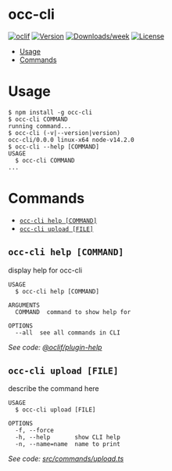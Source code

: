 occ-cli
=======



[![oclif](https://img.shields.io/badge/cli-oclif-brightgreen.svg)](https://oclif.io)
[![Version](https://img.shields.io/npm/v/occ-cli.svg)](https://npmjs.org/package/occ-cli)
[![Downloads/week](https://img.shields.io/npm/dw/occ-cli.svg)](https://npmjs.org/package/occ-cli)
[![License](https://img.shields.io/npm/l/occ-cli.svg)](https://github.com/mpiatkowski-msi/occ-cli/blob/master/package.json)

<!-- toc -->
* [Usage](#usage)
* [Commands](#commands)
<!-- tocstop -->
# Usage
<!-- usage -->
```sh-session
$ npm install -g occ-cli
$ occ-cli COMMAND
running command...
$ occ-cli (-v|--version|version)
occ-cli/0.0.0 linux-x64 node-v14.2.0
$ occ-cli --help [COMMAND]
USAGE
  $ occ-cli COMMAND
...
```
<!-- usagestop -->
# Commands
<!-- commands -->
* [`occ-cli help [COMMAND]`](#occ-cli-help-command)
* [`occ-cli upload [FILE]`](#occ-cli-upload-file)

## `occ-cli help [COMMAND]`

display help for occ-cli

```
USAGE
  $ occ-cli help [COMMAND]

ARGUMENTS
  COMMAND  command to show help for

OPTIONS
  --all  see all commands in CLI
```

_See code: [@oclif/plugin-help](https://github.com/oclif/plugin-help/blob/v3.0.1/src/commands/help.ts)_

## `occ-cli upload [FILE]`

describe the command here

```
USAGE
  $ occ-cli upload [FILE]

OPTIONS
  -f, --force
  -h, --help       show CLI help
  -n, --name=name  name to print
```

_See code: [src/commands/upload.ts](https://github.com/mpiatkowski-msi/occ-cli/blob/v0.0.0/src/commands/upload.ts)_
<!-- commandsstop -->
